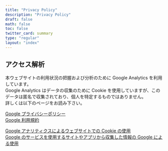 ```yaml
---
title: "Privacy Policy"
description: "Privacy Policy"
draft: false
math: false
toc: false
twitter_card: summary
type: "regular"
layout: "index"
---
```


## アクセス解析

本ウェブサイトの利用状況の把握および分析のために Google Analytics を利用しています。\
Google Analytics はデータの収集のために Cookie を使用していますが、このデータは匿名で収集されており、個人を特定するものではありません。\
詳しくは以下のページをお読み下さい。

[Google プライバシーポリシー](https://policies.google.com/privacy)\
[Google 利用規約](https://policies.google.com/terms)

[Google アナリティクスによるウェブサイトでの Cookie の使用](https://developers.google.com/analytics/devguides/collection/analyticsjs/cookie-usage)\
[Google のサービスを使用するサイトやアプリから収集した情報の Google による使用](https://policies.google.com/technologies/partner-sites)
